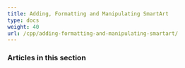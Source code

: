 ```yaml
---
title: Adding, Formatting and Manipulating SmartArt
type: docs
weight: 40
url: /cpp/adding-formatting-and-manipulating-smartart/
---
```


### **Articles in this section**

